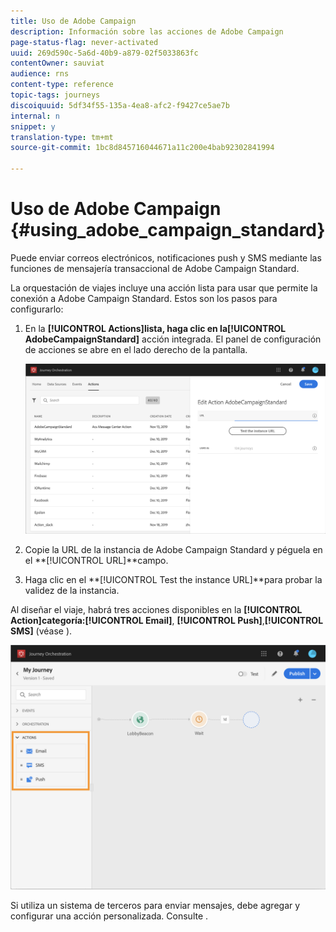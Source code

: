 ```yaml
---
title: Uso de Adobe Campaign
description: Información sobre las acciones de Adobe Campaign
page-status-flag: never-activated
uuid: 269d590c-5a6d-40b9-a879-02f5033863fc
contentOwner: sauviat
audience: rns
content-type: reference
topic-tags: journeys
discoiquuid: 5df34f55-135a-4ea8-afc2-f9427ce5ae7b
internal: n
snippet: y
translation-type: tm+mt
source-git-commit: 1bc8d845716044671a11c200e4bab92302841994

---
```



# Uso de Adobe Campaign {#using_adobe_campaign_standard}

Puede enviar correos electrónicos, notificaciones push y SMS mediante las funciones de mensajería transaccional de Adobe Campaign Standard.

La orquestación de viajes incluye una acción lista para usar que permite la conexión a Adobe Campaign Standard. Estos son los pasos para configurarlo:

1. En la **[!UICONTROL Actions]**lista, haga clic en la**[!UICONTROL AdobeCampaignStandard]** acción integrada. El panel de configuración de acciones se abre en el lado derecho de la pantalla.

   ![](../assets/actioncampaign.png)

1. Copie la URL de la instancia de Adobe Campaign Standard y péguela en el **[!UICONTROL URL]**campo.

1. Haga clic en el **[!UICONTROL Test the instance URL]**para probar la validez de la instancia.

Al diseñar el viaje, habrá tres acciones disponibles en la **[!UICONTROL Action]**categoría:**[!UICONTROL Email]**, **[!UICONTROL Push]**,**[!UICONTROL SMS]** (véase [](../building-journeys/using-adobe-campaign-actions.md)).

![](../assets/journey58.png)

Si utiliza un sistema de terceros para enviar mensajes, debe agregar y configurar una acción personalizada. Consulte [](../action/about-custom-action-configuration.md).
